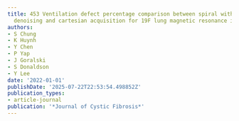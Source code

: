 ```yaml
---
title: 453 Ventilation defect percentage comparison between spiral with post-acquisition
  denoising and cartesian acquisition for 19F lung magnetic resonance imaging
authors:
- S Chung
- K Huynh
- Y Chen
- P Yap
- J Goralski
- S Donaldson
- Y Lee
date: '2022-01-01'
publishDate: '2025-07-22T22:53:54.498852Z'
publication_types:
- article-journal
publication: '*Journal of Cystic Fibrosis*'
---
```

